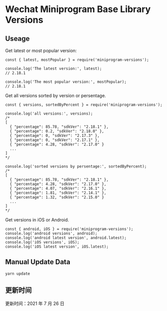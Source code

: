 
# Wechat Miniprogram Base Library Versions

## Useage

Get latest or most popular version:

```;
const { latest, mostPopular } = require('miniprogram-versions');

console.log('The latest version:', latest);
// 2.18.1

console.log('The most popular version:', mostPopular);
// 2.18.1

```

Get all versions sorted by version or persentage.

```
const { versions, sortedByPercent } = require('miniprogram-versions');

console.log('all versions:', versions);
/*
[
  { "percentage": 85.78, "sdkVer": "2.18.1" },
  { "percentage": 0.2, "sdkVer": "2.18.0" },
  { "percentage": 0, "sdkVer": "2.17.3" },
  { "percentage": 0, "sdkVer": "2.17.1" },
  { "percentage": 4.28, "sdkVer": "2.17.0" }
  ...
]
*/

console.log('sorted versions by persentage:', sortedByPercent);
/*
[
  { "percentage": 85.78, "sdkVer": "2.18.1" },
  { "percentage": 4.28, "sdkVer": "2.17.0" },
  { "percentage": 4.07, "sdkVer": "2.16.1" },
  { "percentage": 1.81, "sdkVer": "2.14.1" },
  { "percentage": 1.32, "sdkVer": "2.15.0" }
  ...
]
*/
```

Get versions in iOS or Android.

```
const { android, iOS } = require('miniprogram-versions');
console.log('android versions', android);
console.log('android latest version', android.latest);
console.log('iOS versions', iOS);
console.log('iOS latest version', iOS.latest);
```

## Manual Update Data

```
yarn update
```

## 更新时间

更新时间：2021 年 7 月 26 日
